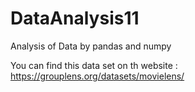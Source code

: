 # DataAnalysis11
Analysis of Data by pandas and numpy 


You can find this data set on th website : https://grouplens.org/datasets/movielens/
